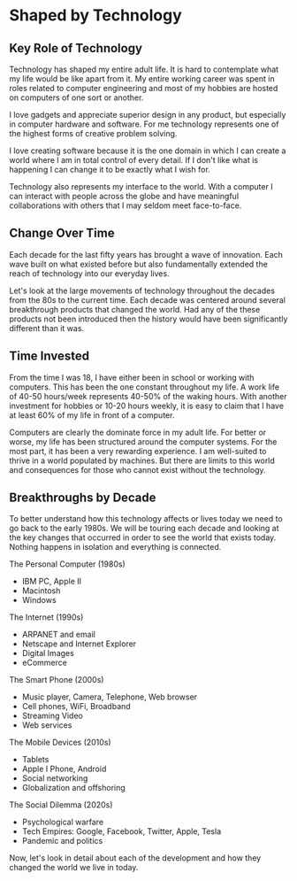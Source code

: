 # Shaped by Technology

## Key Role of Technology

Technology has shaped my entire adult life.  It is hard to contemplate what my
life would be like apart from it. My entire working career was spent in roles
related to  computer engineering and most of my hobbies are  hosted on computers
of one sort or another.

I love gadgets and appreciate superior design in any product, but especially in
computer hardware and software. For me technology represents one of the highest
forms of creative problem solving.

I love creating software because it is the one domain in which I can create a
world where I am in total control of every detail. If I don't like what is
happening I can change it to be exactly what I wish for.

Technology also represents my interface to the world. With a computer I can
interact with people across the globe and have meaningful collaborations with
others that I may seldom meet face-to-face.


## Change Over Time


Each decade for the last fifty years has brought a wave of  innovation.  Each
wave built on what existed before but also fundamentally extended the reach of
technology into our everyday lives.  

Let's look at the large movements of technology  throughout the decades from the
80s to the current time. Each decade was centered around several breakthrough
products that changed the world. Had any of the these products not been
introduced then the history would have been significantly different than it was.


## Time Invested


From the time I was 18, I have either been in school or working with computers. 
This has been the one constant throughout my life.  A work life of 40-50
hours/week represents 40-50% of the waking hours.  With another investment for
hobbies or 10-20 hours weekly, it is easy to claim that I have at least 60% of
my life in front of a computer.

Computers are clearly the dominate force in my adult life.  For better or worse,
my life has been structured around the computer systems.  For the most part, it
has been a very rewarding experience.  I am well-suited to thrive in a world 
populated by machines.  But there are limits to this world and consequences for
those who cannot exist without  the technology.


## Breakthroughs by Decade


To better understand how this technology affects or lives today we need to go
back to the early 1980s. We will be touring each decade and looking at the key
changes that occurred in order to see the world that exists today.  Nothing
happens in isolation and everything is connected.

The Personal Computer (1980s)

- IBM PC, Apple II
- Macintosh
- Windows

The Internet (1990s)

- ARPANET and email
- Netscape and Internet Explorer
- Digital Images
- eCommerce

The Smart Phone (2000s)

- Music player, Camera, Telephone, Web browser
- Cell phones, WiFi, Broadband
- Streaming Video
- Web services

The Mobile Devices (2010s)

- Tablets
- Apple I Phone, Android
- Social networking
- Globalization and offshoring

The Social Dilemma (2020s)

- Psychological warfare
- Tech Empires:  Google, Facebook, Twitter, Apple, Tesla
- Pandemic and politics

Now, let's look in detail about each of the development and how they changed the
world we live in today.
